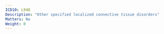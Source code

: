 ```yaml
---
ICD10: L948
Description: "Other specified localized connective tissue disorders"
Matters: No
Weight: 0
---
```

